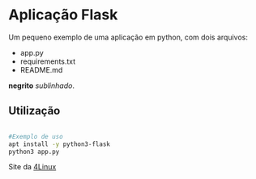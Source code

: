 # Aplicação Flask

Um pequeno exemplo de uma aplicação em python, com dois arquivos:

- app.py
- requirements.txt
- README.md

 **negrito** *sublinhado*.

## Utilização 

```bash

#Exemplo de uso
apt install -y python3-flask
python3 app.py

```

Site da [4Linux](https://4linux.com.br)
